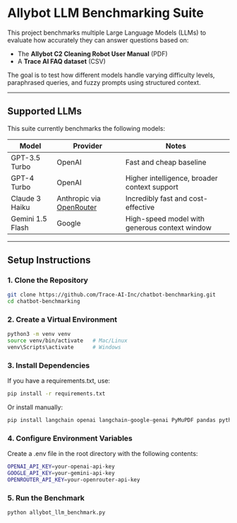 # Allybot LLM Benchmarking Suite

This project benchmarks multiple Large Language Models (LLMs) to evaluate how accurately they can answer questions based on:
- The **Allybot C2 Cleaning Robot User Manual** (PDF)
- A **Trace AI FAQ dataset** (CSV)

The goal is to test how different models handle varying difficulty levels, paraphrased queries, and fuzzy prompts using structured context.

---

## Supported LLMs

This suite currently benchmarks the following models:

| Model              | Provider     | Notes                                         |
|-------------------|--------------|-----------------------------------------------|
| GPT-3.5 Turbo      | OpenAI       | Fast and cheap baseline                       |
| GPT-4 Turbo        | OpenAI       | Higher intelligence, broader context support  |
| Claude 3 Haiku     | Anthropic via [OpenRouter](https://openrouter.ai) | Incredibly fast and cost-effective            |
| Gemini 1.5 Flash   | Google       | High-speed model with generous context window |

---

## Setup Instructions

### 1. Clone the Repository

```bash
git clone https://github.com/Trace-AI-Inc/chatbot-benchmarking.git
cd chatbot-benchmarking
```

### 2. Create a Virtual Environment

```bash
python3 -m venv venv
source venv/bin/activate   # Mac/Linux
venv\Scripts\activate      # Windows
```

### 3. Install Dependencies

If you have a requirements.txt, use:

```bash
pip install -r requirements.txt
```

Or install manually:

```bash
pip install langchain openai langchain-google-genai PyMuPDF pandas python-dotenv
```

### 4. Configure Environment Variables

Create a .env file in the root directory with the following contents:

```bash
OPENAI_API_KEY=your-openai-api-key
GOOGLE_API_KEY=your-gemini-api-key
OPENROUTER_API_KEY=your-openrouter-api-key
```

### 5. Run the Benchmark

```bash
python allybot_llm_benchmark.py
```